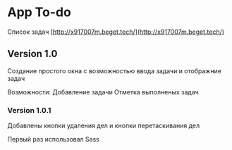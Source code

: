 # App To-do

Список задач [http://x917007m.beget.tech/](http://x917007m.beget.tech/)

## Version 1.0

Создание простого окна с возможностью ввода задачи и отображние задач

Возможности:
    Добавление задачи
    Отметка выполненых задач

### Version 1.0.1

Добавлены кнопки удаления дел и кнопки перетаскивания дел

Первый раз использовал Sass
